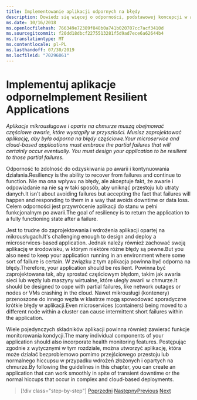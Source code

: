 ```yaml
---
title: Implementowanie aplikacji odpornych na błędy
description: Dowiedz się więcej o odporności, podstawowej koncepcji w architekturze mikrousług. Musisz wiedzieć, jak bezpiecznie obsługiwać błędy przejściowe, ponieważ wystąpią.
ms.date: 10/16/2018
ms.openlocfilehash: 766349e72389f848b0a741b020707cc7acf3410d
ms.sourcegitcommit: f20dd18dbcf2275513281f5d9ad7ece6a62644b4
ms.translationtype: MT
ms.contentlocale: pl-PL
ms.lasthandoff: 07/30/2019
ms.locfileid: "70296061"
---
```

# <a name="implement-resilient-applications"></a><span data-ttu-id="3398d-104">Implementuj aplikacje odporne</span><span class="sxs-lookup"><span data-stu-id="3398d-104">Implement Resilient Applications</span></span>

<span data-ttu-id="3398d-105">*Aplikacje mikrousługowe i oparte na chmurze muszą obejmować częściowe awarie, które wystąpiły w przyszłości. Musisz zaprojektować aplikację, aby była odporna na błędy częściowe.*</span><span class="sxs-lookup"><span data-stu-id="3398d-105">*Your microservice and cloud-based applications must embrace the partial failures that will certainly occur eventually. You must design your application to be resilient to those partial failures.*</span></span>

<span data-ttu-id="3398d-106">Odporność to zdolność do odzyskiwania po awarii i kontynuowania działania.</span><span class="sxs-lookup"><span data-stu-id="3398d-106">Resiliency is the ability to recover from failures and continue to function.</span></span> <span data-ttu-id="3398d-107">Nie ma ona wpływu na błędy, ale akceptuje fakt, że awarie i odpowiadanie na nie są w taki sposób, aby uniknąć przestoju lub utraty danych.</span><span class="sxs-lookup"><span data-stu-id="3398d-107">It isn't about avoiding failures but accepting the fact that failures will happen and responding to them in a way that avoids downtime or data loss.</span></span> <span data-ttu-id="3398d-108">Celem odporności jest przywrócenie aplikacji do stanu w pełni funkcjonalnym po awarii.</span><span class="sxs-lookup"><span data-stu-id="3398d-108">The goal of resiliency is to return the application to a fully functioning state after a failure.</span></span>

<span data-ttu-id="3398d-109">Jest to trudne do zaprojektowania i wdrożenia aplikacji opartej na mikrousługach.</span><span class="sxs-lookup"><span data-stu-id="3398d-109">It's challenging enough to design and deploy a microservices-based application.</span></span> <span data-ttu-id="3398d-110">Jednak należy również zachować swoją aplikację w środowisku, w którym niektóre różne błędy są pewne.</span><span class="sxs-lookup"><span data-stu-id="3398d-110">But you also need to keep your application running in an environment where some sort of failure is certain.</span></span> <span data-ttu-id="3398d-111">W związku z tym aplikacja powinna być odporna na błędy.</span><span class="sxs-lookup"><span data-stu-id="3398d-111">Therefore, your application should be resilient.</span></span> <span data-ttu-id="3398d-112">Powinna być zaprojektowana tak, aby sprostać częściowym błędom, takim jak awaria sieci lub węzły lub maszyny wirtualne, które uległy awarii w chmurze.</span><span class="sxs-lookup"><span data-stu-id="3398d-112">It should be designed to cope with partial failures, like network outages or nodes or VMs crashing in the cloud.</span></span> <span data-ttu-id="3398d-113">Nawet mikrousługi (kontenery) przenoszone do innego węzła w klastrze mogą spowodować sporadyczne krótkie błędy w aplikacji.</span><span class="sxs-lookup"><span data-stu-id="3398d-113">Even microservices (containers) being moved to a different node within a cluster can cause intermittent short failures within the application.</span></span>

<span data-ttu-id="3398d-114">Wiele pojedynczych składników aplikacji powinna również zawierać funkcje monitorowania kondycji.</span><span class="sxs-lookup"><span data-stu-id="3398d-114">The many individual components of your application should also incorporate health monitoring features.</span></span> <span data-ttu-id="3398d-115">Postępując zgodnie z wytycznymi w tym rozdziale, można utworzyć aplikację, która może działać bezproblemowo pomimo przejściowego przestoju lub normalnego hiccupsu w przypadku wdrożeń złożonych i opartych na chmurze.</span><span class="sxs-lookup"><span data-stu-id="3398d-115">By following the guidelines in this chapter, you can create an application that can work smoothly in spite of transient downtime or the normal hiccups that occur in complex and cloud-based deployments.</span></span>

>[!div class="step-by-step"]
><span data-ttu-id="3398d-116">[Poprzedni](../microservice-ddd-cqrs-patterns/microservice-application-layer-implementation-web-api.md)
>[Następny](handle-partial-failure.md)</span><span class="sxs-lookup"><span data-stu-id="3398d-116">[Previous](../microservice-ddd-cqrs-patterns/microservice-application-layer-implementation-web-api.md)
[Next](handle-partial-failure.md)</span></span>
